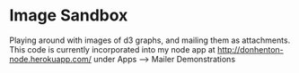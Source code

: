 # Image Sandbox

Playing around with images of d3 graphs, and mailing them as attachments. 
This code is currently incorporated into my node app at http://donhenton-node.herokuapp.com/
under Apps --> Mailer Demonstrations

